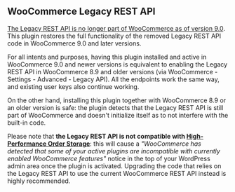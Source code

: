 ## WooCommerce Legacy REST API

[The Legacy REST API is no longer part of WooCommerce as of version 9.0](https://developer.woocommerce.com/2023/10/03/the-legacy-rest-api-will-move-to-a-dedicated-extension-in-woocommerce-9-0/). This plugin restores the full functionality of the removed Legacy REST API code in WooCommerce 9.0 and later versions.

For all intents and purposes, having this plugin installed and active in WooCommerce 9.0 and newer versions is equivalent to enabling the Legacy REST API in WooCommerce 8.9 and older versions (via WooCommerce - Settings - Advanced - Legacy API). All the endpoints work the same way, and existing user keys also continue working.

On the other hand, installing this plugin together with WooCommerce 8.9 or an older version is safe: the plugin detects that the Legacy REST API is still part of WooCommerce and doesn't initialize itself as to not interfere with the built-in code.

Please note that **the Legacy REST API is not compatible with [High-Performance Order Storage](https://woocommerce.com/document/high-performance-order-storage/)**: this will cause a _"WooCommerce has detected that some of your active plugins are incompatible with currently enabled WooCommerce features"_ notice in the top of your WordPress admin area once the plugin is activated. Upgrading the code that relies on the Legacy REST API to use the current WooCommerce REST API instead is highly recommended.
